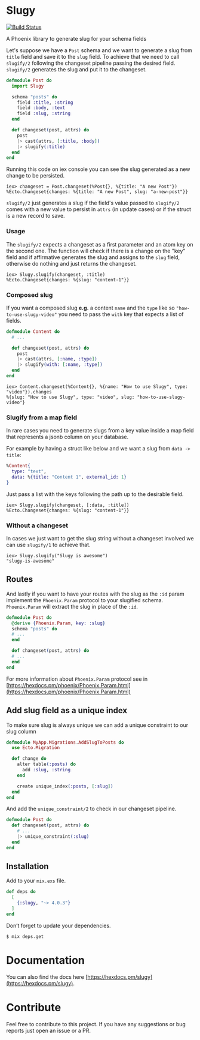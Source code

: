 # Slugy
[![Build Status](https://travis-ci.com/norbajunior/slugy.svg?branch=master)](https://travis-ci.com/norbajunior/slugy)

A Phoenix library to generate slug for your schema fields

Let's suppose we have a `Post` schema and we want to generate a slug from `title` field and save it to the `slug` field. To achieve that we need to call `slugify/2` following the changeset pipeline passing the desired field. `slugify/2` generates the slug and put it to the changeset.

```elixir
defmodule Post do
  import Slugy

  schema "posts" do
    field :title, :string
    field :body, :text
    field :slug, :string
  end

  def changeset(post, attrs) do
    post
    |> cast(attrs, [:title, :body])
    |> slugify(:title)
  end
end
```

Running this code on iex console you can see the slug generated as a new change to be persisted.

```
iex> changeset = Post.changeset(%Post{}, %{title: "A new Post"})
%Ecto.Changeset{changes: %{title: "A new Post", slug: "a-new-post"}}
```

`slugify/2` just generates a slug if the field's value passed to `slugify/2` comes with a new value to persist in `attrs` (in update cases) or if the struct is a new record to save.

### Usage

The `slugify/2` expects a changeset as a first parameter and an atom key on the second one. The function will check if there is a change on the "key" field and if affirmative generates the slug and assigns to the `slug` field, otherwise do nothing and just returns the changeset.

```
iex> Slugy.slugify(changeset, :title)
%Ecto.Changeset{changes: %{slug: "content-1"}}
```

### Composed slug

If you want a composed slug **e.g.** a content `name` and the `type` like so `"how-to-use-slugy-video"` you need to pass the `with` key that expects a list of fields.

```elixir
defmodule Content do
  # ...

  def changeset(post, attrs) do
    post
    |> cast(attrs, [:name, :type])
    |> slugify(with: [:name, :type])
  end
end
```

```
iex> Content.changeset(%Content{}, %{name: "How to use Slugy", type: "video"}).changes
%{slug: "How to use Slugy", type: "video", slug: "how-to-use-slugy-video"}
```

### Slugify from a map field

In rare cases you need to generate slugs from a key value inside a map field that represents a jsonb column on your database.

For example by having a struct like below and we want a slug from `data -> title`:

```elixir
%Content{
  type: "text",
  data: %{title: "Content 1", external_id: 1}
}
```
Just pass a list with the keys following the path up to the desirable field.

```
iex> Slugy.slugify(changeset, [:data, :title])
%Ecto.Changeset{changes: %{slug: "content-1"}}
```

### Without a changeset
In cases we just want to get the slug string without a changeset involved we can use
`slugify/1` to achieve that.

```
iex> Slugy.slugify("Slugy is awesome")
"slugy-is-awesome"
```

## Routes

And lastly if you want to have your routes with the slug as the `:id` param implement the `Phoenix.Param` protocol to your slugified schema. `Phoenix.Param` will extract the slug in place of the `:id`.

```elixir
defmodule Post do
  @derive {Phoenix.Param, key: :slug}
  schema "posts" do
  # ...
  end

  def changeset(post, attrs) do
  # ...
  end
end
```

For more information about `Phoenix.Param` protocol see in [https://hexdocs.pm/phoenix/Phoenix.Param.html](https://hexdocs.pm/phoenix/Phoenix.Param.html)

## Add slug field as a unique index

To make sure slug is always unique we can add a unique constraint to our slug column

```elixir
defmodule MyApp.Migrations.AddSlugToPosts do
  use Ecto.Migration

  def change do
    alter table(:posts) do
      add :slug, :string
    end

    create unique_index(:posts, [:slug])
  end
end
```

And add the `unique_constraint/2` to check in our changeset pipeline.

```elixir
defmodule Post do
  def changeset(post, attrs) do
    # ...
    |> unique_constraint(:slug)
  end
end
```

## Installation

Add to your `mix.exs` file.

```elixir
def deps do
  [
    {:slugy, "~> 4.0.3"}
  ]
end
```

Don’t forget to update your dependencies.

```
$ mix deps.get
```

# Documentation

You can also find the docs here [https://hexdocs.pm/slugy](https://hexdocs.pm/slugy).

# Contribute

Feel free to contribute to this project. If you have any suggestions or bug reports just open an issue or a PR.
